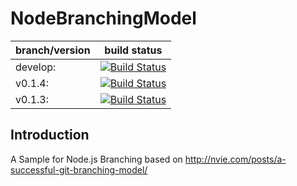 NodeBranchingModel
==================

branch/version | build status
--- | ---
develop: | [![Build Status](https://travis-ci.org/amirhadad/NodeBranchingModel.png?branch=develop)](https://travis-ci.org/amirhadad/NodeBranchingModel)
v0.1.4: | [![Build Status](https://travis-ci.org/amirhadad/NodeBranchingModel.png?branch=v0.1.4)](https://travis-ci.org/amirhadad/NodeBranchingModel)
v0.1.3: | [![Build Status](https://travis-ci.org/amirhadad/NodeBranchingModel.png?branch=v0.1.3)](https://travis-ci.org/amirhadad/NodeBranchingModel)


## Introduction

A Sample for Node.js Branching based on http://nvie.com/posts/a-successful-git-branching-model/

